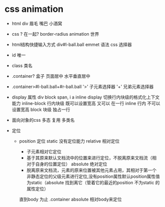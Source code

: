 # css animation

- html
  div
  眉毛
  嘴巴
  小酒窝
- css
  ? 在一起?
  border-radius
  animation 世界

- html结构快捷输入方式
  div#l-ball.ball  emmet 语法  css 选择器
- id 唯一
- class 类名 
- .container?
  盒子  页面居中
  水平垂直居中
- .container>#l-ball.ball+#r-ball.ball
  '>' 子元素选择器
  '+' 兄弟元素选择器

- display 属性
  div block
  span, i a inline
  display 切换行内块级的格式化上下文能力
  inline-block  行内块级  既可以设置宽高 又可以 在一行
  inline 行内  不可以设置宽高
  block  块级  独占一行

- 面向对象的css
  多态
  复用  多类名
- 定位
  - position 定位
    static 没有定位能力
    relative 相对定位
      - 子元素相对它定位
      - 基于其原来默认文档流中的位置来进行定位，不脱离原来文档流（相对于自身的位置定位）
    absolute 绝对定位
      - 脱离原来文档流，元素的原来位置被其他元素占用，其相对于第一个非静态定位的父级元素进行定位,没有position属性默认position属性值为static（absolute 找到离它（管着它的最近的position 不为static 的属性定位）

    直到body 为止
    .container absolute 相对body来定位
